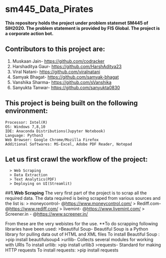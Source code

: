 # sm445_Data_Pirates
**This repository holds the project under problem statemet SM445 of SIH2020. The problem statement is provided by FIS Global. The project is a corporate action bot.**



## Contributors to this project are:
   1. Muskaan Jain- https://github.com/codracker
   2. Harshaditya Gaur- https://github.com/HarshAditya23
   3. Viral Natani- https://github.com/viralnatani
   4. Samyak Bhagat- https://github.com/samyak-bhagat
   5. Vanshika Sharma- https://github.com/sVanshika
   6. Sanyukta Tanwar- https://github.com/sanyukta0830





## **This project is being built on the following environment:**
    Processor: Intel(R)
    OS: Windows 7,8,10
    IDE: Anaconda Distributions(Jupyter Notebook)
    Language: Python3
    Web Browser: Google Chrome/Mozilla Firefox
    Additional Softwares: MS-Excel, Adobe PDF Reader, Notepad





## **Let us first crawl the workflow of the project:**
      > Web Scraping
      > Data Extraction
      > Text Analytics(PDF)
      > Deploying on UI(Streamlit)
     
     
     
  
##**1.Web Scraping**
 The very first part of the project is to scrap all the required data. The data required is being scraped from various sources and the list is:
             > moneycontrol- @https://www.moneycontrol.com/
             > Rediff.com- @https://www.rediff.com/
             > livemint- @https://www.livemint.com/
             > Screener.in - @https://www.screener.in/
      
   From these are the very webistes for the use.
   **To do scrapping following libraries have been used:
      >Beautiful Soup- Beautiful Soup is a Python library for pulling data out of HTML and XML files
                      To install Beautiful Soup :
                              >pip install beautifulsoup4
      >urllib- Collects several modules for working with URls
                     To install urllib:
                              >pip install urllib3
      >requests- Standard for making HTTP requests
                     To install requests:
                              >pip install requests
